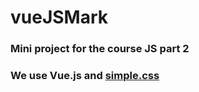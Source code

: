 # vueJSMark

### Mini project for the course JS part 2

### We use Vue.js and [simple.css](https://simplecss.org/)
